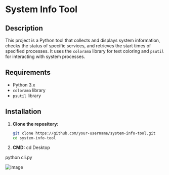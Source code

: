# System Info Tool

## Description

This project is a Python tool that collects and displays system information, checks the status of specific services, and retrieves the start times of specified processes. It uses the `colorama` library for text coloring and `psutil` for interacting with system processes.

## Requirements

- Python 3.x
- `colorama` library
- `psutil` library

## Installation

1. **Clone the repository:**
   ```bash
   git clone https://github.com/your-username/system-info-tool.git
   cd system-info-tool
2. **CMD:**
cd Desktop

python cli.py

![image](https://github.com/user-attachments/assets/2f07b060-b205-464b-8e54-45aedf460c72)

